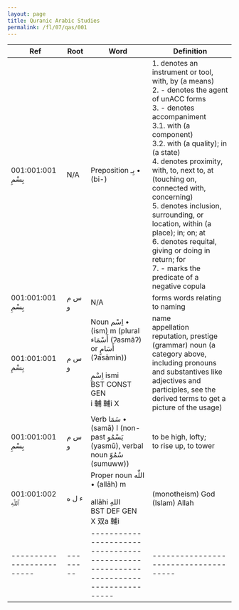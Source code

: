 ```yaml
---
layout: page
title: Quranic Arabic Studies
permalink: /fl/07/qas/001
---
```

<!-- There's a comment here so it doesn't include the title in the top bar.

Find-Replace template
F: (3x space)
R: " "

F: |(4x -)|
R: |"-"|

 -->

| Ref  | Root | Word  | Definition  |
|-|-|-|-|
| 001:001:001<br/>بِسْمِ | N/A  | Preposition بِـ • (bi-) | 1. denotes an instrument or tool, with, by (a means)<br/>2. - denotes the agent of unACC forms<br/>3. - denotes accompaniment<br/>3.1. with (a component)<br/>3.2. with (a quality); in (a state)<br/>4. denotes proximity, with, to, next to, at (touching on, connected with, concerning)<br/>5. denotes inclusion, surrounding, or location, within (a place); in; on; at <br/>6. denotes requital, giving or doing in return; for<br/>7. - marks the predicate of a negative copula |
| 001:001:001<br/>بِسْمِ | س م و | N/A | forms words relating to naming |
| 001:001:001<br/>بِسْمِ | س م و | Noun اِسْم • (ism) m (plural أَسْمَاء (ʔasmāʔ) or أَسَامٍ (ʔasāmin))<br/><br/>اِسْمِ ismi<br/>BST CONST GEN<br/>i 輔 輔i X | name<br/>appellation<br/>reputation, prestige<br/>(grammar) noun (a category above, including pronouns and substantives like adjectives and participles, see the derived terms to get a picture of the usage) |
| 001:001:001<br/>بِسْمِ | س م و | Verb سَمَا • (samā) I (non-past يَسْمُو (yasmū), verbal noun سُمُوّ (sumuww)) | to be high, lofty; to rise up, to tower |
| 001:001:002<br/>ٱللَّهِ | ء ل ه  | Proper noun اللّٰه • (allāh) m<br/><br/>allāhi اللهِ<br/>BST DEF GEN<br/>X 双a 輔i | (monotheism) God <br/>(Islam) Allah |
|-------------------------|--------|----------------------------------------------------------------------------------|-------------------------------------|
